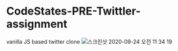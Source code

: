 # CodeStates-PRE-Twittler-assignment
vanilla JS based twitter clone
![스크린샷 2020-09-24 오전 11 34 19](https://user-images.githubusercontent.com/65662469/94112107-ee44a800-fe7f-11ea-894b-79d77759fef5.png)
